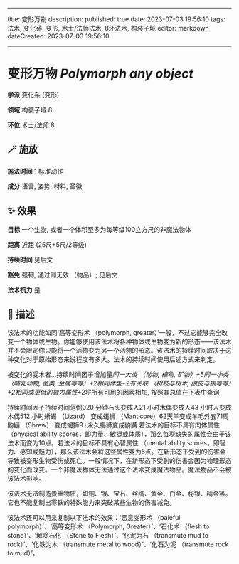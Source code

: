 
---
title: 变形万物
description: 
published: true
date: 2023-07-03 19:56:10
tags: 法术, 变化系, 变形, 术士/法师法术, 8环法术, 构装子域
editor: markdown
dateCreated: 2023-07-03 19:56:10

---

# **变形万物** *Polymorph any object*

**学派** 变化系 (变形) 

**领域** 构装子域 8

**环位** 术士/法师 8

## 🪄 施放

**施法时间** 1 标准动作

**成分** 语言, 姿势, 材料, 圣徽

## ✨ 效果 

**目标** 一个生物, 或者一个体积至多为每等级100立方尺的非魔法物体 

**距离** 近距 (25尺+5尺/2等级)  

**持续时间** 见后文 

**豁免** 强韧, 通过则无效 （物品）; 见后文

**法术抗力** 是

## 📖 描述

该法术的功能如同‘高等变形术 （polymorph, greater）’一般，不过它能够完全改变一个物体或生物。你能够使用该法术将各种物体或生物变为新的形态——该法术并不会限定你只能将一个活物变为另一个活物的形态。该法术的持续时间取决于这种变化对于原始形态来说程度有多大。法术的持续时间使用后述方式来判定。

 被变化的受术者…持续时间因子增加量*同一大类 （动物, 植物, 矿物）+5同一小类 （哺乳动物, 菌类, 金属等等）+2相同体型+2有关联 （树枝与树木, 狼皮与狼等等）+2相同或更低的智力属性+2*将所有可用的因素相加, 按照其总值在下表中查询 

 持续时间因子持续时间范例020 分钟石头变成人21 小时木偶变成人43 小时人变成木偶512 小时蜥蜴 （Lizard） 变成蝎狮 （Manticore）62天羊变成羊毛外套71周鼩鼱 （Shrew） 变成蝎狮9+永久蝎狮变成鼩鼱  若法术的目标不具有肉体属性 （physical ability scores，即力量、敏捷或体质），那么每项缺失的属性会由于该法术而变为10点。若法术的目标不具有心智属性 （mental ability scores，即智力、感知或魅力），那么该法术会将这些属性变为5点。在新形态下受到的伤害会导致被变形生物受伤或死亡。一般情况下，在新形态下受到的伤害会因为物理形态的变化而改变。一个非魔法物体无法通过这个法术变成魔法物品。魔法物品不会被该法术影响。

该法术无法制造贵重物质，如铜、银、宝石、丝绸、黄金、白金、秘银、精金等。它也不能复制出寒铁的特殊能力来突破某些生物的伤害减免。

该法术还可以用来复制以下法术的效果：‘恶意变形术 （baleful polymorph）’、‘高等变形术 （Polymorph, Greater）’、‘石化术 （flesh to stone）’、‘解除石化 （Stone to Flesh）’、‘化泥为石 （transmute mud to rock）’、‘化铁为木 （transmute metal to wood）’、‘化石为泥 （transmute rock to mud）’。
    
